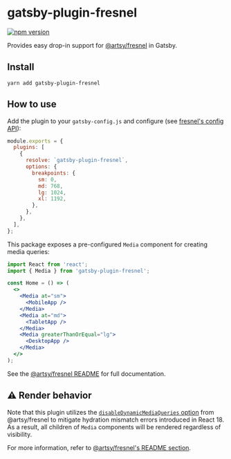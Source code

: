 # gatsby-plugin-fresnel

[![npm version](https://badge.fury.io/js/gatsby-plugin-fresnel.svg)](https://badge.fury.io/js/gatsby-plugin-fresnel)

Provides easy drop-in support for [@artsy/fresnel](https://github.com/artsy/fresnel) in Gatsby.

## Install

```shell
yarn add gatsby-plugin-fresnel
```

## How to use

Add the plugin to your `gatsby-config.js` and configure (see [fresnel's config API](https://github.com/artsy/fresnel#api)):

```js
module.exports = {
  plugins: [
    {
      resolve: `gatsby-plugin-fresnel`,
      options: {
        breakpoints: {
          sm: 0,
          md: 768,
          lg: 1024,
          xl: 1192,
        },
      },
    },
  ],
};
```

This package exposes a pre-configured `Media` component for creating media queries:

```jsx
import React from 'react';
import { Media } from 'gatsby-plugin-fresnel';

const Home = () => (
  <>
    <Media at="sm">
      <MobileApp />
    </Media>
    <Media at="md">
      <TabletApp />
    </Media>
    <Media greaterThanOrEqual="lg">
      <DesktopApp />
    </Media>
  </>
);
```

See the [@artsy/fresnel README](https://github.com/artsy/fresnel) for full documentation.

## ⚠️ Render behavior

Note that this plugin utilizes the [`disableDynamicMediaQueries` option](https://github.com/artsy/fresnel#disabledynamicmediaqueries) from @artsy/fresnel to mitigate hydration mismatch errors introduced in React 18. As a result, all children of `Media` components will be rendered regardless of visibility.

For more information, refer to [@artsy/fresnel's README section](https://github.com/artsy/fresnel#%EF%B8%8F-react-18-notice).
